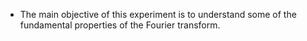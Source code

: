 - The main objective of this experiment is to understand some of the fundamental properties of the Fourier transform.